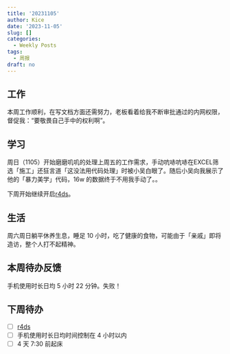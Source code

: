 ```yaml
---
title: '20231105'
author: Kice
date: '2023-11-05'
slug: []
categories:
  - Weekly Posts
tags:
  - 周报
draft: no
---
```




## 工作

本周工作顺利，在写文档方面还需努力，老板看着给我不断审批通过的内网权限，督促我：“要敬畏自己手中的权利啊”。

## 学习

周日（1105）开始磨磨叽叽的处理上周五的工作需求，手动吭哧吭哧在EXCEL筛选「施工」还狂言道「这没法用代码处理」时被小吴白眼了。随后小吴向我展示了他的「暴力美学」代码，16w 的数据终于不用我手动了。。

下周开始继续开启[r4ds](https://r4ds.had.co.nz/)。
      

## 生活

周六周日躺平休养生息，睡足 10 小时，吃了健康的食物，可能由于「亲戚」即将造访，整个人打不起精神。 


## 本周待办反馈

手机使用时长日均 5 小时 22 分钟。失败！

## 下周待办

- [ ] [r4ds](https://r4ds.had.co.nz/)
- [ ] 手机使用时长日均时间控制在 4 小时以内
- [ ] 4 天 7:30 前起床
